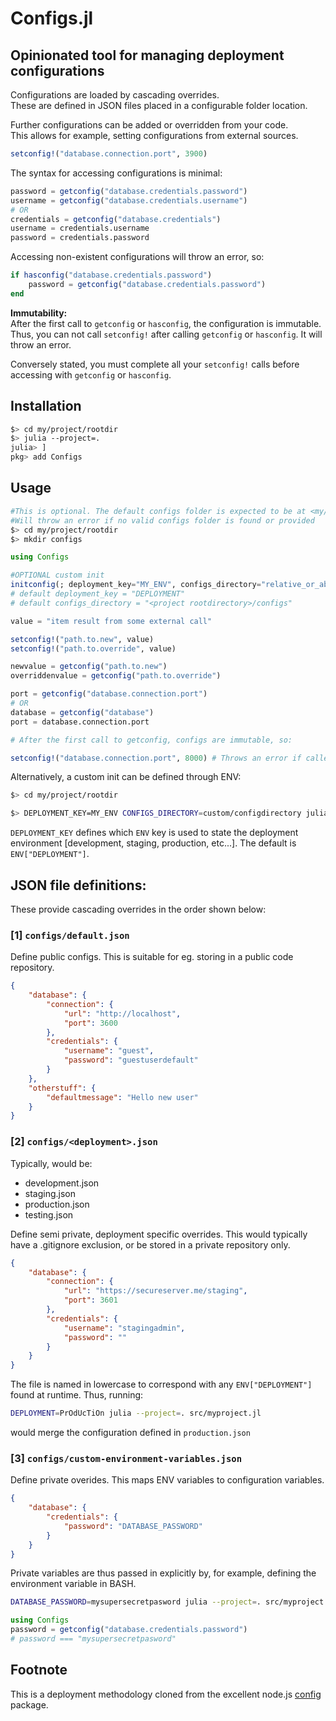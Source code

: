 # Configs.jl

## Opinionated tool for managing deployment configurations

Configurations are loaded by cascading overrides.  
These are defined in JSON files placed in a configurable folder location.

Further configurations can be added or overridden from your code.  
This allows for example, setting configurations from external sources.
```julia
setconfig!("database.connection.port", 3900)
```


The syntax for accessing configurations is minimal:
```julia
password = getconfig("database.credentials.password")
username = getconfig("database.credentials.username")
# OR
credentials = getconfig("database.credentials")
username = credentials.username
password = credentials.password
```

Accessing non-existent configurations will throw an error, so:
```julia
if hasconfig("database.credentials.password")
    password = getconfig("database.credentials.password")
end
```


**Immutability:**  
After the first call to ```getconfig``` or ```hasconfig```, the configuration is immutable. Thus, you can not call ```setconfig!``` after calling ```getconfig``` or ```hasconfig```. It will throw an error.

Conversely stated, you must complete all your ```setconfig!``` calls before accessing with ```getconfig``` or ```hasconfig```.

## Installation
```bash
$> cd my/project/rootdir
$> julia --project=.
julia> ]
pkg> add Configs
```
## Usage
```bash
#This is optional. The default configs folder is expected to be at <my/project/rootdir>/configs.
#Will throw an error if no valid configs folder is found or provided
$> cd my/project/rootdir
$> mkdir configs
```
```julia
using Configs

#OPTIONAL custom init
initconfig(; deployment_key="MY_ENV", configs_directory="relative_or_absolute/custom/configdirectory") 
# default deployment_key = "DEPLOYMENT"
# default configs_directory = "<project rootdirectory>/configs"

value = "item result from some external call"

setconfig!("path.to.new", value)
setconfig!("path.to.override", value)

newvalue = getconfig("path.to.new")
overriddenvalue = getconfig("path.to.override")

port = getconfig("database.connection.port")
# OR
database = getconfig("database")
port = database.connection.port

# After the first call to getconfig, configs are immutable, so:

setconfig!("database.connection.port", 8000) # Throws an error if called here
```
Alternatively, a custom init can be defined through ENV:
```bash
$> cd my/project/rootdir

$> DEPLOYMENT_KEY=MY_ENV CONFIGS_DIRECTORY=custom/configdirectory julia --project=. src/project.jl
```
```DEPLOYMENT_KEY``` defines which ```ENV``` key is used to state the deployment environment [development, staging, production, etc...]. The default is ```ENV["DEPLOYMENT"]```.
## JSON file definitions:

These provide cascading overrides in the order shown below: 

### [1] ```configs/default.json```
Define public configs. This is suitable for eg. storing in a public code repository.
```json
{
    "database": {
        "connection": {
            "url": "http://localhost",
            "port": 3600
        },
        "credentials": {
            "username": "guest",
            "password": "guestuserdefault"
        }
    },
    "otherstuff": {
        "defaultmessage": "Hello new user"
    }
}
```
### [2] ```configs/<deployment>.json```
Typically, would be:
- development.json
- staging.json
- production.json
- testing.json

Define semi private, deployment specific overrides. This would typically have a .gitignore exclusion, or be stored in a private repository only.


```json
{
    "database": {
        "connection": {
            "url": "https://secureserver.me/staging",
            "port": 3601
        },
        "credentials": {
            "username": "stagingadmin",
            "password": ""
        }
    }
}
```
The file is named in lowercase to correspond with any ```ENV["DEPLOYMENT"]``` found at runtime. Thus, running:
```bash
DEPLOYMENT=PrOdUcTiOn julia --project=. src/myproject.jl
```
would merge the configuration defined in ```production.json```

### [3] ```configs/custom-environment-variables.json```
Define private overides. This maps ENV variables to configuration variables.

```json
{
    "database": {
        "credentials": {
            "password": "DATABASE_PASSWORD"
        }
    }
}
```
Private variables are thus passed in explicitly by, for example, defining the environment variable in BASH.
```bash
DATABASE_PASSWORD=mysupersecretpasword julia --project=. src/myproject.jl
```
```julia
using Configs
password = getconfig("database.credentials.password")
# password === "mysupersecretpasword"
```

## Footnote
This is a deployment methodology cloned from the excellent node.js [config](https://www.npmjs.com/package/config) package.